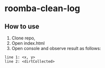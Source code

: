 # roomba-clean-log
## How to use
1. Clone repo,
2. Open index.html
3. Open console and observe result as follows:
  ```
  line 1: <x, y>
  line 2: <dirtCollected>
  ```
